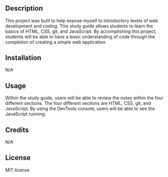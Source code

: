 # <Prework Study Guide Webpage>

## Description

This project was built to help expose myself to introductory levels of web development and coding. This study guide allows students to learn the basics of HTML, CSS, git, and JavaScript. By accomplishing this project, students will be able to have a basic understanding of code through the completion of creating a simple web application.

## Installation

N/A

## Usage

Within the study guide, users will be able to review the notes within the four different sections. The four different sections are HTML, CSS, git, and JavaScript. By using the DevTools console, users will be able to see the JavaScript running.

## Credits

N/A

## License

MIT license
